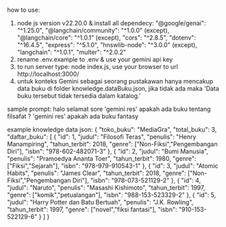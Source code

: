 how to use:
1. node js version v22.20.0 & install all dependecy:
   "@google/genai": "^1.25.0",
    "@langchain/community": "^1.0.0" (except), 
    "@langchain/core": "^1.0.1" (except), 
    "cors": "^2.8.5",
    "dotenv": "^16.4.5",
    "express": "^5.1.0",
    "hnswlib-node": "^3.0.0" (except), 
    "langchain": "^1.0.1",
    "multer": "^2.0.2"
2. rename .env.example to .env & use your gemini api key
3. to run server type:  node index.js, use your browser to url http://localhost:3000/
4. untuk konteks Gemini sebagai seorang pustakawan hanya mencakup data buku di folder knowledge.dataBuku.json, jika tidak ada maka 'Data buku tersebut tidak tersedia dalam katalog.'

sample prompt:
halo selamat sore
'gemini res'
apakah ada buku tentang filsafat ?
'gemini res'
apakah ada buku fantasy

example knowledge data json:
{
  "toko_buku": "MediaGra",
  "total_buku": 3,
  "daftar_buku": [
    {
      "id": 1,
      "judul": "Filosofi Teras",
      "penulis": "Henry Manampiring",
      "tahun_terbit": 2018,
      "genre": ["Non-Fiksi","Pengembangan Diri"],
      "isbn": "978-602-482071-3"
    },
    {
      "id": 2,
      "judul": "Bumi Manusia",
      "penulis": "Pramoedya Ananta Toer",
      "tahun_terbit": 1980,
      "genre": ["Fiksi","Sejarah"],
      "isbn": "978-979-910543-1"
    },
    {
      "id": 3,
      "judul": "Atomic Habits",
      "penulis": "James Clear",
      "tahun_terbit": 2018,
      "genre": ["Non-Fiksi","Pengembangan Diri"],
      "isbn": "978-073-521129-2"
    },
    {
      "id": 4,
      "judul": "Naruto",
      "penulis": "Masashi Kishimoto",
      "tahun_terbit": 1997,
      "genre": ["komik","petualangan"],
      "isbn": "988-153-523329-2"
    },
    {
      "id": 5,
      "judul": "Harry Potter dan Batu Bertuah",
      "penulis": "J.K. Rowling",
      "tahun_terbit": 1997,
      "genre": ["novel","fiksi fantasi"],
      "isbn": "910-153-522129-6"
    }
  ]
}